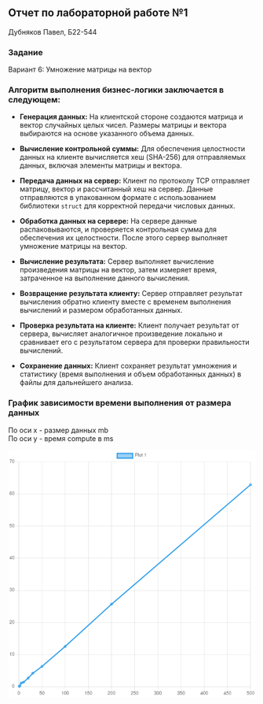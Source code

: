## Отчет по лабораторной работе №1
Дубняков Павел, Б22-544

### Задание
Вариант 6: Умножение матрицы на вектор

### Алгоритм выполнения бизнес-логики заключается в следующем:

- **Генерация данных:** На клиентской стороне создаются матрица и вектор случайных целых чисел. Размеры матрицы и вектора выбираются на основе указанного объема данных.

- **Вычисление контрольной суммы:** Для обеспечения целостности данных на клиенте вычисляется хеш (SHA-256) для отправляемых данных, включая элементы матрицы и вектора.

- **Передача данных на сервер:** Клиент по протоколу TCP отправляет матрицу, вектор и рассчитанный хеш на сервер. Данные отправляются в упакованном формате с использованием библиотеки `struct` для корректной передачи числовых данных.

- **Обработка данных на сервере:** На сервере данные распаковываются, и проверяется контрольная сумма для обеспечения их целостности. После этого сервер выполняет умножение матрицы на вектор.

- **Вычисление результата:** Сервер выполняет вычисление произведения матрицы на вектор, затем измеряет время, затраченное на выполнение данного вычисления.

- **Возвращение результата клиенту:** Сервер отправляет результат вычисления обратно клиенту вместе с временем выполнения вычислений и размером обработанных данных.

- **Проверка результата на клиенте:** Клиент получает результат от сервера, вычисляет аналогичное произведение локально и сравнивает его с результатом сервера для проверки правильности вычислений.

- **Сохранение данных:** Клиент сохраняет результат умножения и статистику (время выполнения и объем обработанных данных) в файлы для дальнейшего анализа.


### График зависимости времени выполнения от размера данных
По оси x - размер данных mb\
По оси y - время compute в ms

![alt text](graph.png)
